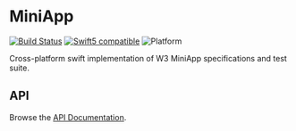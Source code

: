 # MiniApp

[![Build Status][GitHubActionBadge]][ActionsLink]
[![Swift5 compatible][Swift5Badge]][Swift5Link] 
![Platform][SwiftPlatforms]

Cross-platform swift implementation of W3 MiniApp specifications and test suite.

## API

Browse the [API Documentation].


[Swift Package Manager]: https://swift.org/package-manager
[ProjectLink]: https://github.com/jectivex/MiniApp
[ActionsLink]: https://github.com/jectivex/MiniApp/actions
[API Documentation]: https://www.jective.org/MiniAppManifest/documentation/miniappmanifest/

[Swift]: https://swift.org/
[OpenCombine]: https://github.com/OpenCombine/OpenCombine
[JXBridge]: https://github.com/jectivex/JXBridge
[JavaScriptCore]: https://trac.webkit.org/wiki/JavaScriptCore

[GitHubActionBadge]: https://img.shields.io/github/workflow/status/jectivex/MiniApp/MiniApp%20CI

[Swift5Badge]: https://img.shields.io/badge/swift-5-orange.svg?style=flat
[Swift5Link]: https://developer.apple.com/swift/
[SwiftPlatforms]: https://img.shields.io/badge/Platforms-macOS%20|%20iOS%20|%20tvOS%20|%20Linux-teal.svg
